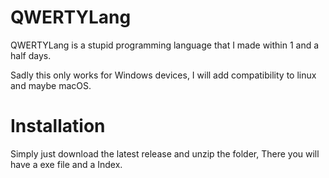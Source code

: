 # QWERTYLang
QWERTYLang is a stupid programming language that I made within 1 and a half days.

Sadly this only works for Windows devices, I will add compatibility to linux and maybe macOS.

# Installation
Simply just download the latest release and unzip the folder, There you will have a exe file and a Index.
